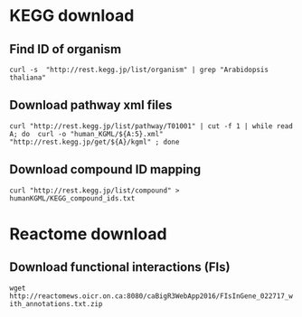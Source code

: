 # KEGG download

## Find ID of organism
`curl -s  "http://rest.kegg.jp/list/organism" | grep "Arabidopsis thaliana"`

## Download pathway xml files
`curl "http://rest.kegg.jp/list/pathway/T01001" | cut -f 1 | while read A; do  curl -o "human_KGML/${A:5}.xml" "http://rest.kegg.jp/get/${A}/kgml" ; done`

## Download compound ID mapping
`curl "http://rest.kegg.jp/list/compound" > humanKGML/KEGG_compound_ids.txt`


# Reactome download

## Download functional interactions (FIs)
`wget http://reactomews.oicr.on.ca:8080/caBigR3WebApp2016/FIsInGene_022717_with_annotations.txt.zip`
